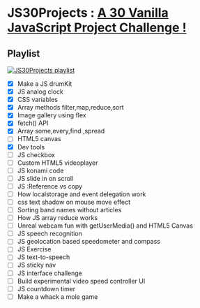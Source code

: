 # JS30Projects : [A 30 Vanilla JavaScript Project Challenge !](https://github.com/wesbos/JavaScript30) 

## Playlist 

[![JS30Projects playlist](http://img.youtube.com/vi/VuN8qwZoego/0.jpg)](https://youtube.com/playlist?list=PLu8EoSxDXHP6CGK4YVJhL_VWetA865GOH)
  
- [x] Make a JS drumKit
- [x] JS analog clock
- [x] CSS variables
- [x] Array methods filter,map,reduce,sort
- [x] Image gallery using flex
- [x] fetch() API
- [x] Array some,every,find ,spread 
- [ ] HTML5 canvas
- [x] Dev tools
- [ ] JS checkbox
- [ ] Custom HTML5 videoplayer
- [ ] JS konami code
- [ ] JS slide in on scroll
- [ ] JS :Reference vs copy
- [ ] How localstorage and event delegation work
- [ ] css text shadow on mouse move effect
- [ ] Sorting band names without articles
- [ ] How JS array reduce works
- [ ] Unreal webcam fun with getUserMedia() and HTML5 Canvas
- [ ] JS speech recognition
- [ ] JS geolocation based speedometer and compass
- [ ] JS Exercise
- [ ] JS text-to-speech
- [ ] JS sticky nav
- [ ] JS interface challenge
- [ ] Build experimental video speed controller UI
- [ ] JS countdown timer
- [ ] Make a whack a mole game
